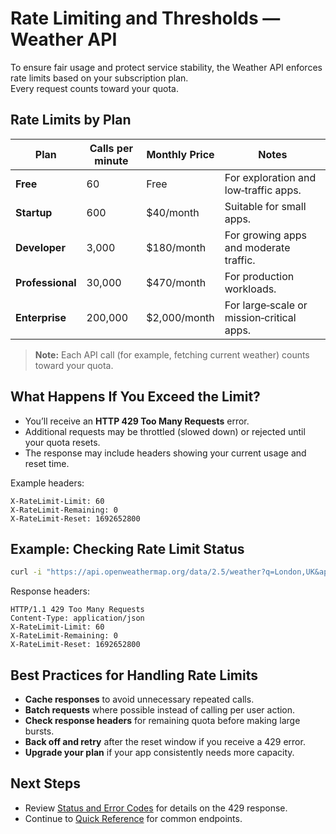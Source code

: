 # Rate Limiting and Thresholds — Weather API

To ensure fair usage and protect service stability, the Weather API enforces rate limits based on your subscription plan.  
Every request counts toward your quota.

## Rate Limits by Plan

| Plan        | Calls per minute | Monthly Price | Notes |
|-------------|-----------------|---------------|-------|
| **Free**    | 60              | Free          | For exploration and low‑traffic apps. |
| **Startup** | 600             | $40/month     | Suitable for small apps. |
| **Developer** | 3,000         | $180/month    | For growing apps and moderate traffic. |
| **Professional** | 30,000     | $470/month    | For production workloads. |
| **Enterprise** | 200,000      | $2,000/month  | For large‑scale or mission‑critical apps. |

> **Note:** Each API call (for example, fetching current weather) counts toward your quota.  

## What Happens If You Exceed the Limit?

- You’ll receive an **HTTP 429 Too Many Requests** error.  
- Additional requests may be throttled (slowed down) or rejected until your quota resets.  
- The response may include headers showing your current usage and reset time.  

Example headers:

```http
X-RateLimit-Limit: 60
X-RateLimit-Remaining: 0
X-RateLimit-Reset: 1692652800
```

## Example: Checking Rate Limit Status

```bash
curl -i "https://api.openweathermap.org/data/2.5/weather?q=London,UK&appid=$API_KEY&units=metric"
```

Response headers:

```http
HTTP/1.1 429 Too Many Requests
Content-Type: application/json
X-RateLimit-Limit: 60
X-RateLimit-Remaining: 0
X-RateLimit-Reset: 1692652800
```

## Best Practices for Handling Rate Limits

- **Cache responses** to avoid unnecessary repeated calls.  
- **Batch requests** where possible instead of calling per user action.  
- **Check response headers** for remaining quota before making large bursts.  
- **Back off and retry** after the reset window if you receive a 429 error.  
- **Upgrade your plan** if your app consistently needs more capacity.  

## Next Steps

- Review [Status and Error Codes](status-errors.md) for details on the 429 response.  
- Continue to [Quick Reference](quick-reference.md) for common endpoints.  
